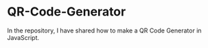# QR-Code-Generator
In the repository, I have shared how to make a QR Code Generator in JavaScript.
